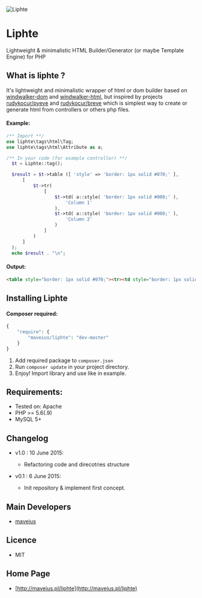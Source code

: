 ![ Liphte ](http://maveius.pl/img/portfolio/liphte-big.png)
# Liphte

Lightweight & minimalistic HTML Builder/Generator (or maybe Template Engine) for PHP

## What is liphte ?
It's lightweight and minimalistic wrapper of html or dom builder based on [windwalker-dom](https://github.com/ventoviro/windwalker-dom) and [windwalker-html](https://github.com/ventoviro/windwalker-html), but inspired by projects [rudykocur/pyeve](https://github.com/rudykocur/pyeve) and [rudykocur/breve](https://github.com/rudykocur/breve) which is simplest way to create or generate html from controllers or others php files. 

#### Example:
```php
/** Import **/
use liphte\tags\html\Tag;
use liphte\tags\html\Attribute as a;

/** In your code (for example controller) **/
  $t = Liphte::tag();

  $result = $t->table ([ 'style' => 'border: 1px solid #070;' ],
      [
          $t->tr(
              [
                  $t->td( a::style( 'border: 1px solid #000;' ),
                      'Column 1'
                  ),
                  $t->td( a::style( 'border: 1px solid #000;' ),
                      'Column 2'
                  )
              ]
          )
      ]
  );
  echo $result . "\n";
```

#### Output:
```html
<table style="border: 1px solid #070;"><tr><td style="border: 1px solid #000;">Column 1</td><td style="border: 1px solid #000;">Column 2</td></tr></table>
```

## Installing Liphte

#### Composer required:
```php
{
    "require": {
        "maveius/liphte": "dev-master"
    }
}
```


1. Add required package to `composer.json`
2. Run `composer update` in your project directory.
3. Enjoy! Import library and use like in example. 

## Requirements:

- Tested on: Apache
- PHP >= 5.6(.9)
- MySQL 5+

## Changelog

- v1.0 : 10 June 2015:
	- Refactoring code and direcotries structure

- v0.1 : 6 June 2015:
	- Init repository & implement first concept.

## Main Developers

- [maveius](http://maveius.pl)

## Licence
- MIT

## Home Page
- [http://maveius.pl/liphte](http://maveius.pl/liphte)
